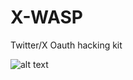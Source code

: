 # X-WASP
Twitter/X Oauth hacking kit



![alt text]([http://url/to/img.png](https://res.cloudinary.com/dxubkzzbx/image/upload/v1725166373/XW_pu0swj.png))
